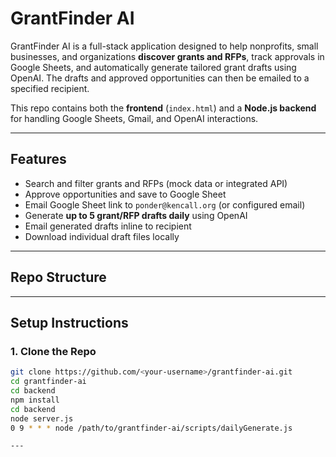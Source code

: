 # GrantFinder AI

GrantFinder AI is a full-stack application designed to help nonprofits, small businesses, and organizations **discover grants and RFPs**, track approvals in Google Sheets, and automatically generate tailored grant drafts using OpenAI. The drafts and approved opportunities can then be emailed to a specified recipient.

This repo contains both the **frontend** (`index.html`) and a **Node.js backend** for handling Google Sheets, Gmail, and OpenAI interactions.

---

## Features

- Search and filter grants and RFPs (mock data or integrated API)
- Approve opportunities and save to Google Sheet
- Email Google Sheet link to `ponder@kencall.org` (or configured email)
- Generate **up to 5 grant/RFP drafts daily** using OpenAI
- Email generated drafts inline to recipient
- Download individual draft files locally

---

## Repo Structure


---

## Setup Instructions

### 1. Clone the Repo

```bash
git clone https://github.com/<your-username>/grantfinder-ai.git
cd grantfinder-ai
cd backend
npm install
cd backend
node server.js
0 9 * * * node /path/to/grantfinder-ai/scripts/dailyGenerate.js

---

